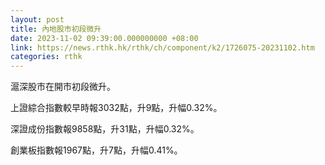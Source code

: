 ```yaml
---
layout: post
title: 內地股市初段微升
date: 2023-11-02 09:39:00.000000000 +08:00
link: https://news.rthk.hk/rthk/ch/component/k2/1726075-20231102.htm
categories: rthk
---
```


滬深股市在開市初段微升。

上證綜合指數較早時報3032點，升9點，升幅0.32%。

深證成份指數報9858點，升31點，升幅0.32%。

創業板指數報1967點，升7點，升幅0.41%。
